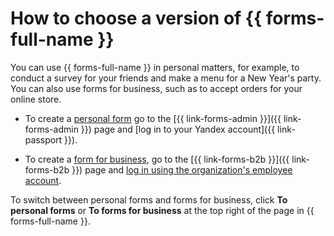 # How to choose a version of {{ forms-full-name }}


You can use {{ forms-full-name }} in personal matters, for example, to conduct a survey for your friends and make a menu for a New Year's party. You can also use forms for business, such as to accept orders for your online store.

- To create a [personal form](personal-forms.md) go to the [{{ link-forms-admin }}]({{ link-forms-admin }}) page and [log in to your Yandex account]({{ link-passport }}).

- To create a [form for business](forms-for-org.md), go to the [{{ link-forms-b2b }}]({{ link-forms-b2b }}) page and [log in using the organization's employee account](login.md).

To switch between personal forms and forms for business, click **To personal forms** or **To forms for business** at the top right of the page in {{ forms-full-name }}.
